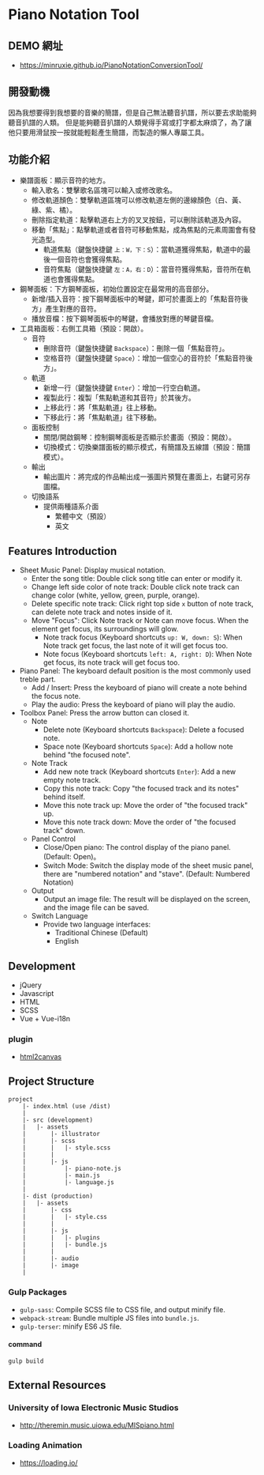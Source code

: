 ﻿# Piano Notation Tool
 
## DEMO 網址
* https://minruxie.github.io/PianoNotationConversionTool/

## 開發動機
因為我想要得到我想要的音樂的簡譜，但是自己無法聽音扒譜，所以要去求助能夠聽音扒譜的人類。
但是能夠聽音扒譜的人類覺得手寫或打字都太麻煩了，為了讓他只要用滑鼠按一按就能輕鬆產生簡譜，而製造的懶人專屬工具。

## 功能介紹
* 樂譜面板：顯示音符的地方。
    * 輸入歌名：雙擊歌名區塊可以輸入或修改歌名。
    * 修改軌道顏色：雙擊軌道區塊可以修改軌道左側的邊線顏色（白、黃、綠、紫、橘）。
    * 刪除指定軌道：點擊軌道右上方的叉叉按鈕，可以刪除該軌道及內容。
    * 移動「焦點」：點擊軌道或者音符可移動焦點，成為焦點的元素周圍會有發光造型。
        * 軌道焦點（鍵盤快捷鍵 `上：W，下：S`）：當軌道獲得焦點，軌道中的最後一個音符也會獲得焦點。
        * 音符焦點（鍵盤快捷鍵 `左：A，右：D`）：當音符獲得焦點，音符所在軌道也會獲得焦點。
* 鋼琴面板：下方鋼琴面板，初始位置設定在最常用的高音部分。
    * 新增/插入音符：按下鋼琴面板中的琴鍵，即可於畫面上的「焦點音符後方」產生對應的音符。
    * 播放音檔：按下鋼琴面板中的琴鍵，會播放對應的琴鍵音檔。
* 工具箱面板：右側工具箱（預設：開啟）。
    * 音符
        * 刪除音符（鍵盤快捷鍵 `Backspace`）：刪除一個「焦點音符」。
        * 空格音符（鍵盤快捷鍵 `Space`）：增加一個空心的音符於「焦點音符後方」。
    * 軌道
        * 新增一行（鍵盤快捷鍵 `Enter`）：增加一行空白軌道。
        * 複製此行：複製「焦點軌道和其音符」於其後方。
        * 上移此行：將「焦點軌道」往上移動。
        * 下移此行：將「焦點軌道」往下移動。
    * 面板控制
        * 關閉/開啟鋼琴：控制鋼琴面板是否顯示於畫面（預設：開啟）。
        * 切換模式：切換樂譜面板的顯示模式，有簡譜及五線譜（預設：簡譜模式）。
    * 輸出
        * 輸出圖片：將完成的作品輸出成一張圖片預覽在畫面上，右鍵可另存圖檔。
    * 切換語系
        * 提供兩種語系介面
            * 繁體中文（預設）
            * 英文

## Features Introduction
* Sheet Music Panel: Display musical notation.
    * Enter the song title: Double click song title can enter or modify it.
    * Change left side color of note track: Double click note track can change color (white, yellow, green, purple, orange).
    * Delete specific note track: Click right top side `x` button of note track, can delete note track and notes inside of it.
    * Move "Focus": Click Note track or Note can move focus. When the element get focus, its surroundings will glow.
        * Note track focus (Keyboard shortcuts `up: W, down: S`): When Note track get focus, the last note of it will get focus too.
        * Note focus (Keyboard shortcuts `left: A, right: D`): When Note get focus, its note track will get focus too.
* Piano Panel: The keyboard default position is the most commonly used treble part.
    * Add / Insert: Press the keyboard of piano will create a note behind the focus note.
    * Play the audio: Press the keyboard of piano will play the audio.
* Toolbox Panel: Press the arrow button can closed it.
    * Note
        * Delete note (Keyboard shortcuts `Backspace`): Delete a focused note.
        * Space note (Keyboard shortcuts `Space`): Add a hollow note behind "the focused note".
    * Note Track
        * Add new note track (Keyboard shortcuts `Enter`): Add a new empty note track.
        * Copy this note track: Copy "the focused track and its notes" behind itself.
        * Move this note track up: Move the order of "the focused track" up.
        * Move this note track down: Move the order of "the focused track" down.
    * Panel Control
        * Close/Open piano: The control display of the piano panel. (Default: Open)。
        * Switch Mode: Switch the display mode of the sheet music panel, there are "numbered notation" and "stave". (Default: Numbered Notation)
    * Output
        * Output an image file: The result will be displayed on the screen, and the image file can be saved.
    * Switch Language
        * Provide two language interfaces:
            * Traditional Chinese (Default)
            * English

## Development
* jQuery
* Javascript
* HTML
* SCSS
* Vue + Vue-i18n

### plugin
* [html2canvas](https://www.geeksforgeeks.org/how-to-take-screenshot-of-a-div-using-javascript/)

## Project Structure
```
project
    |- index.html (use /dist)
    |
    |- src (development)
    |   |- assets
    |       |- illustrator
    |       |- scss
    |       |   |- style.scss
    |       |
    |       |- js
    |           |- piano-note.js
    |           |- main.js
    |           |- language.js
    |
    |- dist (production)
    |   |- assets
    |       |- css
    |       |   |- style.css
    |       |   
    |       |- js
    |       |   |- plugins
    |       |   |- bundle.js
    |       |
    |       |- audio
    |       |- image
    |
```

### Gulp Packages
* `gulp-sass`: Compile SCSS file to CSS file, and output minify file.
* `webpack-stream`: Bundle multiple JS files into `bundle.js`.
* `gulp-terser`: minify ES6 JS file.

#### command
```
gulp build
```

## External Resources
### University of Iowa Electronic Music Studios
* http://theremin.music.uiowa.edu/MISpiano.html

### Loading Animation
* https://loading.io/